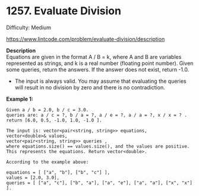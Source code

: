 # 1257. Evaluate Division

Difficulty: Medium

https://www.lintcode.com/problem/evaluate-division/description

**Description**  
Equations are given in the format A / B = k, where A and B are variables represented as strings, and k is a real number (floating point number). Given some queries, return the answers. If the answer does not exist, return -1.0.

* The input is always valid. You may assume that evaluating the queries will result in no division by zero and there is no contradiction.

**Example 1:**
```
Given a / b = 2.0, b / c = 3.0.
queries are: a / c = ?, b / a = ?, a / e = ?, a / a = ?, x / x = ? .
return [6.0, 0.5, -1.0, 1.0, -1.0 ].

The input is: vector<pair<string, string>> equations, 
vector<double>& values, 
vector<pair<string, string>> queries , 
where equations.size() == values.size(), and the values are positive. 
This represents the equations. Return vector<double>.

According to the example above:

equations = [ ["a", "b"], ["b", "c"] ],
values = [2.0, 3.0],
queries = [ ["a", "c"], ["b", "a"], ["a", "e"], ["a", "a"], ["x", "x"] ].
```

